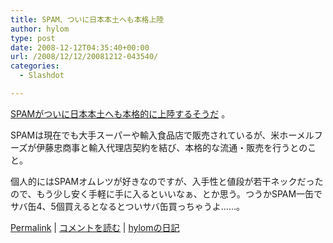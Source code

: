 ```yaml
---
title: SPAM、ついに日本本土へも本格上陸
author: hylom
type: post
date: 2008-12-12T04:35:40+00:00
url: /2008/12/12/20081212-043540/
categories:
  - Slashdot

---
```

  [SPAMがついに日本本土へも本格的に上陸するそうだ][1] 。

SPAMは現在でも大手スーパーや輸入食品店で販売されているが、米ホーメルフーズが伊藤忠商事と輸入代理店契約を結び、本格的な流通・販売を行うとのこと。

個人的にはSPAMオムレツが好きなのですが、入手性と値段が若干ネックだったので、もう少し安く手軽に手に入るといいなぁ、とか思う。つうかSPAM一缶でサバ缶4、5個買えるとなるとついサバ缶買っちゃうよ……。

  [Permalink][2] |   [コメントを読む][3] |   [hylomの日記][4]

 [1]: http://bizmakoto.jp/makoto/articles/0812/11/news114.html
 [2]: http://slashdot.jp/~hylom/journal/461038
 [3]: http://slashdot.jp/~hylom/journal/461038#acomments
 [4]: http://slashdot.jp/~hylom/journal/
